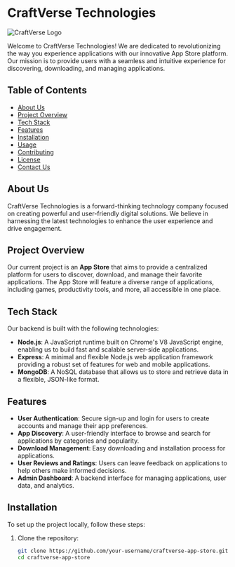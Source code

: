 # CraftVerse Technologies

![CraftVerse Logo](https://res.cloudinary.com/djgvrpf4x/image/upload/w_1000,ar_1:1,c_fill,g_auto,e_art:hokusai/v1729270836/appverse-white-logo.f2f2983d56b90f6dd43b_esm0cc.png)  <!-- Replace with actual logo URL -->

Welcome to CraftVerse Technologies! We are dedicated to revolutionizing the way you experience applications with our innovative App Store platform. Our mission is to provide users with a seamless and intuitive experience for discovering, downloading, and managing applications.

## Table of Contents

- [About Us](#about-us)
- [Project Overview](#project-overview)
- [Tech Stack](#tech-stack)
- [Features](#features)
- [Installation](#installation)
- [Usage](#usage)
- [Contributing](#contributing)
- [License](#license)
- [Contact Us](#contact-us)

## About Us

CraftVerse Technologies is a forward-thinking technology company focused on creating powerful and user-friendly digital solutions. We believe in harnessing the latest technologies to enhance the user experience and drive engagement.

## Project Overview

Our current project is an **App Store** that aims to provide a centralized platform for users to discover, download, and manage their favorite applications. The App Store will feature a diverse range of applications, including games, productivity tools, and more, all accessible in one place.

## Tech Stack

Our backend is built with the following technologies:

- **Node.js**: A JavaScript runtime built on Chrome's V8 JavaScript engine, enabling us to build fast and scalable server-side applications.
- **Express**: A minimal and flexible Node.js web application framework providing a robust set of features for web and mobile applications.
- **MongoDB**: A NoSQL database that allows us to store and retrieve data in a flexible, JSON-like format.

## Features

- **User Authentication**: Secure sign-up and login for users to create accounts and manage their app preferences.
- **App Discovery**: A user-friendly interface to browse and search for applications by categories and popularity.
- **Download Management**: Easy downloading and installation process for applications.
- **User Reviews and Ratings**: Users can leave feedback on applications to help others make informed decisions.
- **Admin Dashboard**: A backend interface for managing applications, user data, and analytics.

## Installation

To set up the project locally, follow these steps:

1. Clone the repository:

   ```bash
   git clone https://github.com/your-username/craftverse-app-store.git
   cd craftverse-app-store
